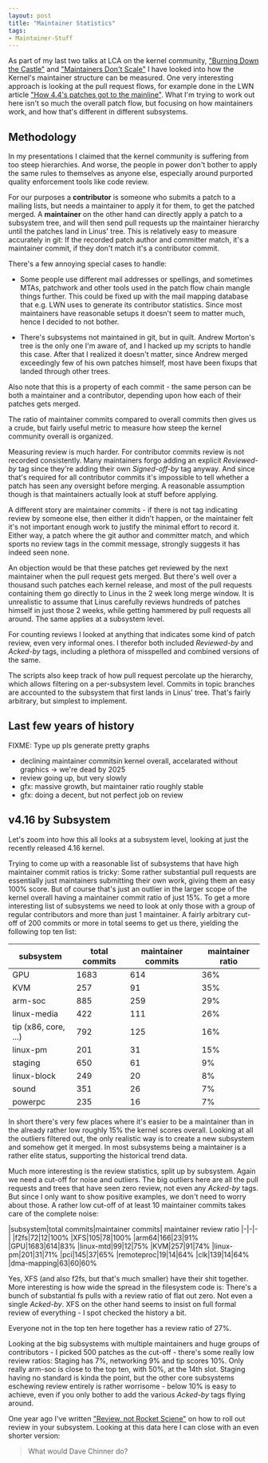 ```yaml
---
layout: post
title: "Maintainer Statistics"
tags:
- Maintainer-Stuff
---
```

As part of my last two talks at LCA on the kernel community, ["Burning Down the
Castle"](/2018/02/lca-sydney.html) and ["Maintainers Don't
Scale"](/2017/01/maintainers-dont-scale.html) I have looked into how the Kernel's
maintainer structure can be measured. One very interesting approach is looking
at the pull request flows, for example done in the LWN article ["How 4.4's
patches got to the mainline"](https://lwn.net/Articles/670209/). What I'm trying
to work out here isn't so much the overall patch flow, but focusing on how
maintainers work, and how that's different in different subsystems.

<!--more-->

## Methodology

In my presentations I claimed that the kernel community is suffering from too
steep hierarchies. And worse, the people in power don't bother to apply the same
rules to themselves as anyone else, especially around purported quality
enforcement tools like code review.

For our purposes a **contributor** is someone who submits a patch to a mailing
lists, but needs a maintainer to apply it for them, to get the patched merged. A
**maintainer** on the other hand can directly apply a patch to a subsystem
tree, and will then send pull requests up the maintainer hierarchy until the
patches land in Linus' tree. This is relatively easy to measure accurately in
git: If the recorded patch author and committer match, it's a maintainer commit,
if they don't match it's a contributor commit.

There's a few annoying special cases to handle:

- Some people use different mail addresses or spellings, and sometimes MTAs,
  patchwork and other tools used in the patch flow chain mangle things further.
  This could be fixed up with the mail mapping database that e.g. LWN uses to
  generate its contributor statistics. Since most maintainers have
  reasonable setups it doesn't seem to matter much, hence I decided to not
  bother.

- There's subsystems not maintained in git, but in quilt. Andrew Morton's tree
  is the only one I'm aware of, and I hacked up my scripts to handle this case.
  After that I realized it doesn't matter, since Andrew merged exceedingly few
  of his own patches himself, most have been fixups that landed through other
  trees.

Also note that this is a property of each commit - the same person can be both
a maintainer and a contributor, depending upon how each of their patches gets
merged.

The ratio of maintainer commits compared to overall commits then gives us a
crude, but fairly useful metric to measure how steep the kernel community
overall is organized.

Measuring review is much harder. For contributor commits review is not recorded
consistently. Many maintainers forgo adding an explicit *Reviewed-by* tag since
they're adding their own *Signed-off-by* tag anyway. And since that's required
for all contributor commits it's impossible to tell whether a patch has seen
any oversight before merging. A reasonable assumption though is that maintainers
actually look at stuff before applying.

A different story are maintainer commits - if there is not tag indicating
review by someone else, then either it didn't happen, or the maintainer felt
it's not important enough work to justify the minimal effort to record it.
Either way, a patch where the git author and committer match, and which sports
no review tags in the commit message, strongly suggests it has indeed seen none.

An objection would be that these patches get reviewed by the next maintainer
when the pull request gets merged. But there's well over a thousand such patches
each kernel release, and most of the pull requests containing them go directly
to Linus in the 2 week long merge window. It is unrealistic to assume that Linus
carefully reviews hundreds of patches himself in just those 2 weeks, while
getting hammered by pull requests all around. The same applies at a subsystem
level.

For counting reviews I looked at anything that indicates some kind of patch
review, even very informal ones. I therefor both included *Reviewed-by* and
*Acked-by* tags, including a plethora of misspelled and combined versions of the
same.

The scripts also keep track of how pull request percolate
up the hierarchy, which allows filtering on a per-subsystem level. Commits in
topic branches are accounted to the subsystem that first lands in Linus' tree.
That's fairly arbitrary, but simplest to implement.

## Last few years of history

FIXME: Type up pls generate pretty graphs

- declining maintainer commitsin kernel overall, accelarated without graphics ->
  we're dead by 2025
- review going up, but very slowly
- gfx: massive growth, but maintainer ratio roughly stable
- gfx: doing a decent, but not perfect job on review

## v4.16 by Subsystem

Let's zoom into how this all looks at a subsystem level, looking at just the
recently released 4.16 kernel.

Trying to come up with a reasonable list of subsystems that have high maintainer
commit ratios is tricky: Some rather substantial pull requests are essentially
just maintainers submitting their own work, giving them an easy 100% score. But
of course that's just an outlier in the larger scope of the kernel overall
having a maintainer commit ratio of just 15%. To get a more interesting list of
subsystems we need to look at only those with a group of regular contributors
and more than just 1 maintainer. A fairly arbitrary cut-off of 200 commits or
more in total seems to get us there, yielding the following top ten list:

| subsystem|total commits|maintainer commits| maintainer ratio
|----------|-------------|------------------|-------|
| GPU|1683|614|36%
| KVM|257|91|35%
| arm-soc|885|259|29%
| linux-media|422|111|26%
| tip (x86, core, ...)|792|125|16%
| linux-pm|201|31|15%
| staging|650|61|9%
| linux-block|249|20|8%
| sound|351|26|7%
| powerpc|235|16|7%

In short there's very few places where it's easier to be a maintainer than in
the already rather low roughly 15% the kernel scores overall. Looking at all the
outliers filtered out, the only realistic way is to create a new subsystem and
somehow get it merged. In most subsystems being a maintainer is a rather elite
status, supporting the historical trend data.

Much more interesting is the review statistics, split up by subsystem. Again we
need a cut-off for noise and outliers. The big outliers here are all the pull
requests and trees that have seen zero review, not even any *Acked-by* tags. But
since I only want to show positive examples, we don't need to worry about those.
A rather low cut-off of at least 10 maintainer commits takes care of the
complete noise:

|subsystem|total commits|maintainer commits| maintainer review ratio
|-|-|-|
|f2fs|72|12|100%
|XFS|105|78|100%
|arm64|166|23|91%
|GPU|1683|614|83%
|linux-mtd|99|12|75%
|KVM|257|91|74%
|linux-pm|201|31|71%
|pci|145|37|65%
|remoteproc|19|14|64%
|clk|139|14|64%
|dma-mapping|63|60|60%


Yes, XFS (and also f2fs, but that's much smaller) have their shit together. More
interesting is how wide the spread in the filesystem code is: There's a bunch of
substantial fs pulls with a review ratio of flat out zero. Not even a single
*Acked-by*. XFS on the other hand seems to insist on full formal review of
everything - I spot checked the history a bit.

Everyone not in the top ten here together has a review ratio of 27%.

Looking at the big subsystems with multiple maintainers and huge groups of
contributors - I picked 500 patches as the cut-off - there's some really low
review ratios: Staging has 7%, networking 9% and tip scores 10%. Only really
arm-soc is close to the top ten, with 50%, at the 14th slot. Staging having no
standard is kinda the point, but the other core subsystems eschewing review
entirely is rather worrisome - below 10% is easy to achieve, even if you only
bother to add the various *Acked-by* tags flying around.

One year ago I've written ["Review, not Rocket
Sciene"](/2017/04/review-howto.html) on how to roll out review in your
subsystem. Looking at this data here I can close with an even shorter version:

<blockquote>What would Dave Chinner do?</blockquote>
